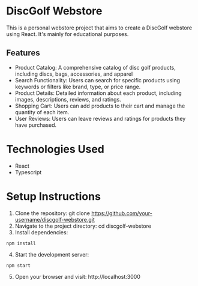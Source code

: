 # DiscGolf Webstore
This is a personal webstore project that aims to create a DiscGolf webstore using React. It's mainly for educational purposes.
## Features
- Product Catalog: A comprehensive catalog of disc golf products, including discs, bags, accessories, and apparel
- Search Functionality: Users can search for specific products using keywords or filters like brand, type, or price range.
- Product Details: Detailed information about each product, including images, descriptions, reviews, and ratings.
- Shopping Cart: Users can add products to their cart and manage the quantity of each item.
- User Reviews: Users can leave reviews and ratings for products they have purchased.
# Technologies Used
- React
- Typescript
# Setup Instructions
1. Clone the repository: git clone https://github.com/your-username/discgolf-webstore.git
2. Navigate to the project directory: cd discgolf-webstore
3. Install dependencies: 
```
npm install
```
4. Start the development server: 
```
npm start
```
5. Open your browser and visit: http://localhost:3000
